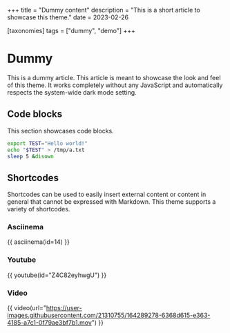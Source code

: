 +++
title = "Dummy content"
description = "This is a short article to showcase this theme."
date = 2023-02-26

[taxonomies]
tags = ["dummy", "demo"]
+++

# Dummy

This is a dummy article. This article is meant to showcase the look and feel of this theme.
It works completely without any JavaScript and automatically respects the system-wide dark mode setting.

## Code blocks

This section showcases code blocks.

```bash
export TEST="Hello world!"
echo "$TEST" > /tmp/a.txt
sleep 5 &disown
```

## Shortcodes

Shortcodes can be used to easily insert external content or content in general that cannot be expressed with Markdown.
This theme supports a variety of shortcodes.

### Asciinema

{{ asciinema(id=14) }}

### Youtube

{{ youtube(id="Z4C82eyhwgU") }}

### Video

{{ video(url="https://user-images.githubusercontent.com/21310755/164289278-6368d615-e363-4185-a7c1-0f79ae3bf7b1.mov") }}
